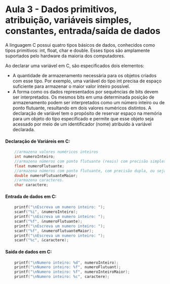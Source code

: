 # Aula 3 - Dados primitivos, atribuição, variáveis simples, constantes, entrada/saída de dados

A linguagem C possui quatro tipos básicos de dados, conhecidos como tipos primitivos: int, float, char e double. Esses tipos são amplamente suportados pelo hardware da maioria dos computadores.

Ao declarar uma variável em C, são especificados dois elementos:
- A quantidade de armazenamento necessária para os objetos criados com esse tipo. Por exemplo, uma variável do tipo int precisa de espaço suficiente para armazenar o maior valor inteiro possível.
- A forma como os dados representados por sequências de bits devem ser interpretados. Os mesmos bits em uma determinada posição de armazenamento podem ser interpretados como um número inteiro ou de ponto flutuante, resultando em dois valores numéricos distintos.
A declaração de variável tem o propósito de reservar espaço na memória para um objeto do tipo especificado e permite que esse objeto seja acessado por meio de um identificador (nome) atribuído à variável declarada.

#### Declaração de Variáreis em C:
``` C
    //armazena valores numéricos inteiros
    int numeroInteiro;
    //armazena números com ponto flutuante (reais) com precisão simples.
    float numeroFlutuante;
    //armazena números com ponto flutuante, com precisão dupla, ou seja normalmente possui o dobro da capacidade de uma variável do tipo float.
    double numeroFlutuanteMaior;
    //armazena caracteres.
    char caractere;
```
#### Entrada de dados em C:
``` C
    printf("\nEscreva um numero inteiro: ");
    scanf("%i", &numeroInteiro);
    printf("\nEscreva um numero inteiro: ");
    scanf("%f", &numeroFlutuante);
    printf("\nEscreva um numero inteiro: ");
    scanf("%f", &numeroFlutuanteMaior);
    printf("\nEscreva um numero inteiro: ");
    scanf("%c", &caractere);
```

#### Saída de dados em C:
``` C
    printf("\nNumero inteiro: %d", numeroInteiro);
    printf("\nNumero inteiro: %f", numeroFlutuant);
    printf("\nNumero inteiro: %f", numeroInteiroMaior);
    printf("\nNumero inteiro: %c", caractere);
```
